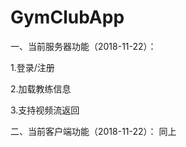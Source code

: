 # GymClubApp


一、当前服务器功能（2018-11-22）：

  1.登录/注册
  
  2.加载教练信息
  
  3.支持视频流返回
  
  
二、当前客户端功能（2018-11-22）：
  同上

